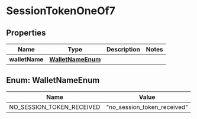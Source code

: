 

# SessionTokenOneOf7


## Properties

| Name | Type | Description | Notes |
|------------ | ------------- | ------------- | -------------|
|**walletName** | [**WalletNameEnum**](#WalletNameEnum) |  |  |



## Enum: WalletNameEnum

| Name | Value |
|---- | -----|
| NO_SESSION_TOKEN_RECEIVED | &quot;no_session_token_received&quot; |



